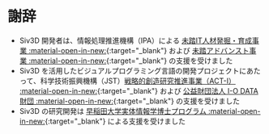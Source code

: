 # 謝辞

- Siv3D 開発者は、情報処理推進機構（IPA）による [未踏IT人材発掘・育成事業 :material-open-in-new:](https://www.ipa.go.jp/jinzai/mitou/it/index.html){:target="_blank"} および [未踏アドバンスト事業 :material-open-in-new:](https://www.ipa.go.jp/jinzai/mitou/advanced/index.html){:target="_blank"} の支援を受けました
- Siv3D を活用したビジュアルプログラミング言語の開発プロジェクトにあたって、科学技術振興機構（JST）[戦略的創造研究推進事業（ACT-I） :material-open-in-new:](https://www.jst.go.jp/kisoken/act-i/index.html){:target="_blank"} および [公益財団法人 I-O DATA 財団 :material-open-in-new:](https://iodatazaidan.wixsite.com/foundation){:target="_blank"} の支援を受けました
- Siv3D の研究開発は [早稲田大学実体情報学博士プログラム :material-open-in-new:](https://www.leading-sn.waseda.ac.jp/){:target="_blank"} による支援を受けました

